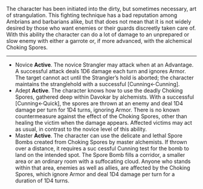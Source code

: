 The character has been initiated into the dirty, but sometimes necessary, art of strangulation. This fighting technique has a bad reputation among Ambrians and barbarians alike, but that does not mean that it is not widely desired by those who want enemies or their guards discreetly taken care of. With this ability the character can do a lot of damage to an unprepared or slow enemy with either a garrote or, if more advanced, with the alchemical Choking Spores.

---
- Novice **Active**. The novice Strangler may attack when at an Advantage. A successful attack deals 1D6 damage each turn and ignores Armor. The target cannot act until the Strangler’s hold is aborted; the character maintains the stranglehold with a successful [Cunning←Cunning].
- Adept **Active**. The character knows how to use the deadly Choking Spores, gathered deep within Davokar by alchemists. With a successful [Cunning←Quick], the spores are thrown at an enemy and deal 1D4 damage per turn for 1D4 turns, ignoring Armor. There is no known countermeasure against the effect of the Choking Spores, other than healing the victim when the damage appears. Affected victims may act as usual, in contrast to the novice level of this ability.
- Master **Active**. The character can use the delicate and lethal Spore Bombs created from Choking Spores by master alchemists. If thrown over a distance, it requires a suc cessful Cunning test for the bomb to land on the intended spot. The Spore Bomb fills a corridor, a smaller area or an ordinary room with a suffocating cloud. Anyone who stands within that area, enemies as well as allies, are affected by the Choking Spores, which ignore Armor and deal 1D4 damage per turn for a duration of 1D4 turns.